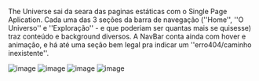 The Universe sai da seara das paginas estáticas com o Single Page Aplication. Cada uma das 3 seções da barra de navegação (''Home'', ''O Universo'' e ''Exploração'' - e que poderiam ser quantas mais se quisesse) traz conteúdo e background diversos. A NavBar conta ainda com hover e animação, e há até uma seção bem legal pra indicar um ''erro404/caminho inexistente''.

![image](https://github.com/user-attachments/assets/09916b73-00fc-4f6a-977d-7bef6c439fda)
![image](https://github.com/user-attachments/assets/1fc662c0-b805-4fa4-8717-26904e45901b)
![image](https://github.com/user-attachments/assets/aa9f1b2c-7dbf-43c7-a664-c2c31b5caba1)
![image](https://github.com/user-attachments/assets/179bac70-3bf1-4c36-95a8-7541d1804485)
